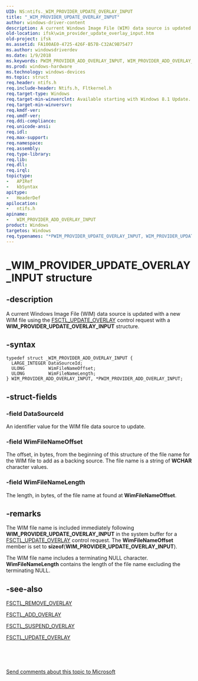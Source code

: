 ```yaml
---
UID: NS:ntifs._WIM_PROVIDER_UPDATE_OVERLAY_INPUT
title: "_WIM_PROVIDER_UPDATE_OVERLAY_INPUT"
author: windows-driver-content
description: A current Windows Image File (WIM) data source is updated with a new WIM file using the FSCTL_UPDATE_OVERLAY control request with a WIM_PROVIDER_UPDATE_OVERLAY_INPUT structure.
old-location: ifsk\wim_provider_update_overlay_input.htm
old-project: ifsk
ms.assetid: FA100AE0-4725-426F-B57B-C32AC9B75477
ms.author: windowsdriverdev
ms.date: 1/9/2018
ms.keywords: PWIM_PROVIDER_ADD_OVERLAY_INPUT, WIM_PROVIDER_ADD_OVERLAY_INPUT structure [Installable File System Drivers], PWIM_PROVIDER_ADD_OVERLAY_INPUT structure pointer [Installable File System Drivers], *PWIM_PROVIDER_UPDATE_OVERLAY_INPUT, WIM_PROVIDER_UPDATE_OVERLAY_INPUT, ntifs/PWIM_PROVIDER_ADD_OVERLAY_INPUT, ntifs/WIM_PROVIDER_ADD_OVERLAY_INPUT, _WIM_PROVIDER_UPDATE_OVERLAY_INPUT, WIM_PROVIDER_ADD_OVERLAY_INPUT, ifsk.wim_provider_update_overlay_input, WIM_PROVIDER_UPDATE_OVERLAY_INPUT structure [Installable File System Drivers]
ms.prod: windows-hardware
ms.technology: windows-devices
ms.topic: struct
req.header: ntifs.h
req.include-header: Ntifs.h, Fltkernel.h
req.target-type: Windows
req.target-min-winverclnt: Available starting with Windows 8.1 Update.
req.target-min-winversvr: 
req.kmdf-ver: 
req.umdf-ver: 
req.ddi-compliance: 
req.unicode-ansi: 
req.idl: 
req.max-support: 
req.namespace: 
req.assembly: 
req.type-library: 
req.lib: 
req.dll: 
req.irql: 
topictype:
-	APIRef
-	kbSyntax
apitype:
-	HeaderDef
apilocation:
-	ntifs.h
apiname:
-	WIM_PROVIDER_ADD_OVERLAY_INPUT
product: Windows
targetos: Windows
req.typenames: "*PWIM_PROVIDER_UPDATE_OVERLAY_INPUT, WIM_PROVIDER_UPDATE_OVERLAY_INPUT"
---
```


# _WIM_PROVIDER_UPDATE_OVERLAY_INPUT structure


## -description


A current Windows Image File (WIM) data source is updated with a new WIM file using the <a href="https://msdn.microsoft.com/library/windows/hardware/dn632445">FSCTL_UPDATE_OVERLAY</a> control request with a <b>WIM_PROVIDER_UPDATE_OVERLAY_INPUT</b> structure.


## -syntax


````
typedef struct _WIM_PROVIDER_ADD_OVERLAY_INPUT {
  LARGE_INTEGER DataSourceId;
  ULONG         WimFileNameOffset;
  ULONG         WimFileNameLength;
} WIM_PROVIDER_ADD_OVERLAY_INPUT, *PWIM_PROVIDER_ADD_OVERLAY_INPUT;
````


## -struct-fields




### -field DataSourceId

An identifier value for the WIM file data source to update.


### -field WimFileNameOffset

The offset, in bytes, from the beginning of this structure of the file name for the WIM file to add as a backing source. The file name is a string of <b>WCHAR</b> character values.


### -field WimFileNameLength

The length, in bytes, of the file name at found at  <b>WimFileNameOffset</b>.


## -remarks


The WIM file name is included immediately following <b>WIM_PROVIDER_UPDATE_OVERLAY_INPUT</b> in the system buffer for a <a href="https://msdn.microsoft.com/library/windows/hardware/dn632445">FSCTL_UPDATE_OVERLAY</a> control request. The <b>WimFileNameOffset</b> member is set to <b>sizeof</b>(<b>WIM_PROVIDER_UPDATE_OVERLAY_INPUT</b>).

The WIM file name includes a terminating NULL character. <b>WimFileNameLength</b> contains the length of the file name excluding the terminating NULL.



## -see-also

<a href="https://msdn.microsoft.com/library/windows/hardware/dn632442">FSCTL_REMOVE_OVERLAY</a>

<a href="https://msdn.microsoft.com/library/windows/hardware/dn632437">FSCTL_ADD_OVERLAY</a>

<a href="https://msdn.microsoft.com/library/windows/hardware/mt426735">FSCTL_SUSPEND_OVERLAY</a>

<a href="https://msdn.microsoft.com/library/windows/hardware/dn632445">FSCTL_UPDATE_OVERLAY</a>

 

 

<a href="mailto:wsddocfb@microsoft.com?subject=Documentation%20feedback [ifsk\ifsk]:%20WIM_PROVIDER_UPDATE_OVERLAY_INPUT structure%20 RELEASE:%20(1/9/2018)&amp;body=%0A%0APRIVACY STATEMENT%0A%0AWe use your feedback to improve the documentation. We don't use your email address for any other purpose, and we'll remove your email address from our system after the issue that you're reporting is fixed. While we're working to fix this issue, we might send you an email message to ask for more info. Later, we might also send you an email message to let you know that we've addressed your feedback.%0A%0AFor more info about Microsoft's privacy policy, see http://privacy.microsoft.com/en-us/default.aspx." title="Send comments about this topic to Microsoft">Send comments about this topic to Microsoft</a>

